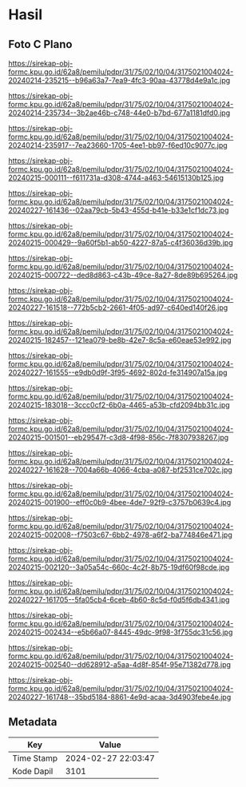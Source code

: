 # Hasil

## Foto C Plano

https://sirekap-obj-formc.kpu.go.id/62a8/pemilu/pdpr/31/75/02/10/04/3175021004024-20240214-235215--b96a63a7-7ea9-4fc3-90aa-43778d4e9a1c.jpg

https://sirekap-obj-formc.kpu.go.id/62a8/pemilu/pdpr/31/75/02/10/04/3175021004024-20240214-235734--3b2ae46b-c748-44e0-b7bd-677a1181dfd0.jpg

https://sirekap-obj-formc.kpu.go.id/62a8/pemilu/pdpr/31/75/02/10/04/3175021004024-20240214-235917--7ea23660-1705-4ee1-bb97-f6ed10c9077c.jpg

https://sirekap-obj-formc.kpu.go.id/62a8/pemilu/pdpr/31/75/02/10/04/3175021004024-20240215-000111--f611731a-d308-4744-a463-54615130b125.jpg

https://sirekap-obj-formc.kpu.go.id/62a8/pemilu/pdpr/31/75/02/10/04/3175021004024-20240227-161436--02aa79cb-5b43-455d-b41e-b33e1cf1dc73.jpg

https://sirekap-obj-formc.kpu.go.id/62a8/pemilu/pdpr/31/75/02/10/04/3175021004024-20240215-000429--9a60f5b1-ab50-4227-87a5-c4f36036d39b.jpg

https://sirekap-obj-formc.kpu.go.id/62a8/pemilu/pdpr/31/75/02/10/04/3175021004024-20240215-000722--ded8d863-c43b-49ce-8a27-8de89b695264.jpg

https://sirekap-obj-formc.kpu.go.id/62a8/pemilu/pdpr/31/75/02/10/04/3175021004024-20240227-161518--772b5cb2-2661-4f05-ad97-c640ed140f26.jpg

https://sirekap-obj-formc.kpu.go.id/62a8/pemilu/pdpr/31/75/02/10/04/3175021004024-20240215-182457--121ea079-be8b-42e7-8c5a-e60eae53e992.jpg

https://sirekap-obj-formc.kpu.go.id/62a8/pemilu/pdpr/31/75/02/10/04/3175021004024-20240227-161555--e9db0d9f-3f95-4692-802d-fe314907a15a.jpg

https://sirekap-obj-formc.kpu.go.id/62a8/pemilu/pdpr/31/75/02/10/04/3175021004024-20240215-183018--3ccc0cf2-6b0a-4465-a53b-cfd2094bb31c.jpg

https://sirekap-obj-formc.kpu.go.id/62a8/pemilu/pdpr/31/75/02/10/04/3175021004024-20240215-001501--eb29547f-c3d8-4f98-856c-7f8307938267.jpg

https://sirekap-obj-formc.kpu.go.id/62a8/pemilu/pdpr/31/75/02/10/04/3175021004024-20240227-161628--7004a66b-4066-4cba-a087-bf2531ce702c.jpg

https://sirekap-obj-formc.kpu.go.id/62a8/pemilu/pdpr/31/75/02/10/04/3175021004024-20240215-001900--eff0c0b9-4bee-4de7-92f9-c3757b0639c4.jpg

https://sirekap-obj-formc.kpu.go.id/62a8/pemilu/pdpr/31/75/02/10/04/3175021004024-20240215-002008--f7503c67-6bb2-4978-a6f2-ba774846e471.jpg

https://sirekap-obj-formc.kpu.go.id/62a8/pemilu/pdpr/31/75/02/10/04/3175021004024-20240215-002120--3a05a54c-660c-4c2f-8b75-19df60f98cde.jpg

https://sirekap-obj-formc.kpu.go.id/62a8/pemilu/pdpr/31/75/02/10/04/3175021004024-20240227-161705--5fa05cb4-6ceb-4b60-8c5d-f0d5f6db4341.jpg

https://sirekap-obj-formc.kpu.go.id/62a8/pemilu/pdpr/31/75/02/10/04/3175021004024-20240215-002434--e5b66a07-8445-49dc-9f98-3f755dc31c56.jpg

https://sirekap-obj-formc.kpu.go.id/62a8/pemilu/pdpr/31/75/02/10/04/3175021004024-20240215-002540--dd628912-a5aa-4d8f-854f-95e71382d778.jpg

https://sirekap-obj-formc.kpu.go.id/62a8/pemilu/pdpr/31/75/02/10/04/3175021004024-20240227-161748--35bd5184-8861-4e9d-acaa-3d4903febe4e.jpg


## Metadata

| Key        | Value               |
| ---------- | ------------------- |
| Time Stamp | 2024-02-27 22:03:47 |
| Kode Dapil | 3101                |



